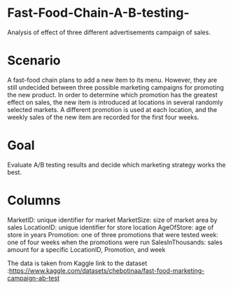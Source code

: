 # Fast-Food-Chain-A-B-testing-
Analysis of effect of three different advertisements  campaign  of sales.

# Scenario
A fast-food chain plans to add a new item to its menu. However, they are still undecided between three possible marketing campaigns for promoting the new product. In order to determine which promotion has the greatest effect on sales, the new item is introduced at locations in several randomly selected markets. A different promotion is used at each location, and the weekly sales of the new item are recorded for the first four weeks.

# Goal
Evaluate A/B testing results and decide which marketing strategy works the best.

# Columns
MarketID: unique identifier for market
MarketSize: size of market area by sales
LocationID: unique identifier for store location
AgeOfStore: age of store in years
Promotion: one of three promotions that were tested
week: one of four weeks when the promotions were run
SalesInThousands: sales amount for a specific LocationID, Promotion, and week


The data is taken from Kaggle 
link to the dataset :https://www.kaggle.com/datasets/chebotinaa/fast-food-marketing-campaign-ab-test
